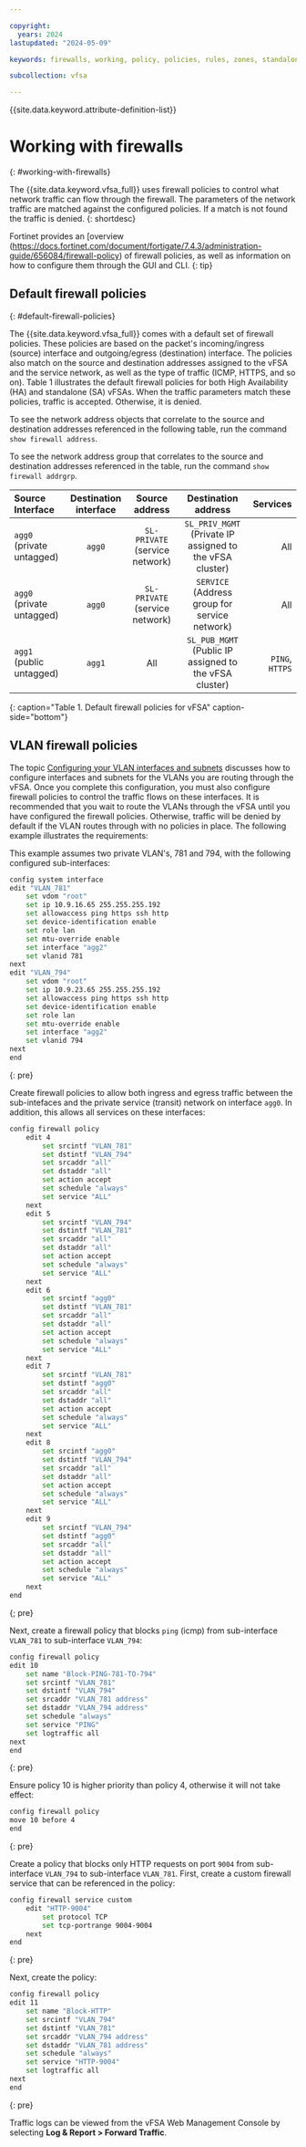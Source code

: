 ```yaml
---

copyright:
  years: 2024
lastupdated: "2024-05-09"

keywords: firewalls, working, policy, policies, rules, zones, standalone, ha

subcollection: vfsa

---
```


{{site.data.keyword.attribute-definition-list}}

# Working with firewalls
{: #working-with-firewalls}

The {{site.data.keyword.vfsa_full}} uses firewall policies to control what network traffic can flow through the firewall. The parameters of the network traffic are matched against the configured policies. If a match is not found the traffic is denied.
{: shortdesc}

Fortinet provides an [overview (https://docs.fortinet.com/document/fortigate/7.4.3/administration-guide/656084/firewall-policy) of firewall policies, as well as information on how to configure them through the GUI and CLI.
{: tip}

## Default firewall policies
{: #default-firewall-policies}

The {{site.data.keyword.vfsa_full}} comes with a default set of firewall policies. These policies are based on the packet's incoming/ingress (source) interface and outgoing/egress (destination) interface. The policies also match on the source and destination addresses assigned to the vFSA and the service network, as well as the type of traffic (ICMP, HTTPS, and so on). Table 1 illustrates the default firewall policies for both High Availability (HA) and standalone (SA) vFSAs. When the traffic parameters match these policies, traffic is accepted. Otherwise, it is denied.

To see the network address objects that correlate to the source and destination addresses referenced in the following table, run the command `show firewall address`.

To see the network address group that correlates to the source and destination addresses referenced in the table, run the command `show firewall addrgrp`.

| Source Interface|Destination interface|Source address|Destination address|Services|
| :---|:----:|:----:|:---:|---:| 
|`agg0` (private untagged)|`agg0`|`SL-PRIVATE` (service network)|`SL_PRIV_MGMT` (Private IP assigned to the vFSA cluster)|All|
|`agg0` (private untagged)|`agg0`|`SL-PRIVATE` (service network)|`SERVICE` (Address group for service network)|All|
|`agg1` (public untagged)|`agg1`|All| `SL_PUB_MGMT` (Public IP assigned to the vFSA cluster)|`PING`, `HTTPS`|
{: caption="Table 1. Default firewall policies for vFSA" caption-side="bottom"}

## VLAN firewall policies

The topic [Configuring your VLAN interfaces and subnets](/docs/vfsa?topic=vfsa-configure-vlan-subnets) discusses how to configure interfaces and subnets for the VLANs you are routing through the vFSA. Once you complete this configuration, you must also configure firewall policies to control the traffic flows on these interfaces. It is recommended that you wait to route the VLANs through the vFSA until you have configured the firewall policies. Otherwise, traffic will be denied by default if the VLAN routes through with no policies in place. The following example illustrates the requirements:

This example assumes two private VLAN's, 781 and 794, with the following configured sub-interfaces:

```sh
config system interface
edit "VLAN_781"
    set vdom "root"
    set ip 10.9.16.65 255.255.255.192
    set allowaccess ping https ssh http
    set device-identification enable
    set role lan
    set mtu-override enable
    set interface "agg2"
    set vlanid 781
next 
edit "VLAN_794"
    set vdom "root"
    set ip 10.9.23.65 255.255.255.192
    set allowaccess ping https ssh http
    set device-identification enable
    set role lan
    set mtu-override enable
    set interface "agg2"
    set vlanid 794
next
end
```
{: pre}

Create firewall policies to allow both ingress and egress traffic between the sub-intefaces and the private service (transit) network on interface `agg0`. In addition, this allows all services on these interfaces:

```sh
config firewall policy
    edit 4
        set srcintf "VLAN_781"
        set dstintf "VLAN_794"
        set srcaddr "all"
        set dstaddr "all"
        set action accept
        set schedule "always"
        set service "ALL"
    next
    edit 5
        set srcintf "VLAN_794"
        set dstintf "VLAN_781"
        set srcaddr "all"
        set dstaddr "all"
        set action accept
        set schedule "always"
        set service "ALL"
    next
    edit 6
        set srcintf "agg0"
        set dstintf "VLAN_781"
        set srcaddr "all"
        set dstaddr "all"
        set action accept
        set schedule "always"
        set service "ALL"
    next
    edit 7
        set srcintf "VLAN_781"
        set dstintf "agg0"
        set srcaddr "all"
        set dstaddr "all"
        set action accept
        set schedule "always"
        set service "ALL"
    next
    edit 8
        set srcintf "agg0"
        set dstintf "VLAN_794"
        set srcaddr "all"
        set dstaddr "all"
        set action accept
        set schedule "always"
        set service "ALL"
    next
    edit 9
        set srcintf "VLAN_794"
        set dstintf "agg0"
        set srcaddr "all"
        set dstaddr "all"
        set action accept
        set schedule "always"
        set service "ALL"
    next
end
```
{; pre}

Next, create a firewall policy that blocks `ping` (icmp) from sub-interface `VLAN_781` to sub-interface `VLAN_794`:

```sh
config firewall policy
edit 10
    set name "Block-PING-781-TO-794"
    set srcintf "VLAN_781"
    set dstintf "VLAN_794"
    set srcaddr "VLAN_781 address"
    set dstaddr "VLAN_794 address"
    set schedule "always"
    set service "PING"
    set logtraffic all
next
end
```
{: pre}

Ensure policy 10 is higher priority than policy 4, otherwise it will not take effect:

```sh
config firewall policy
move 10 before 4
end
```
{: pre}

Create a policy that blocks only HTTP requests on port `9004` from sub-interface `VLAN_794` to sub-interface `VLAN_781`. First, create a custom firewall service that can be referenced in the policy:

```sh
config firewall service custom
    edit "HTTP-9004"
        set protocol TCP
        set tcp-portrange 9004-9004
    next
end
```
{: pre}

Next, create the policy:

```sh
config firewall policy
edit 11
    set name "Block-HTTP"
    set srcintf "VLAN_794"
    set dstintf "VLAN_781"
    set srcaddr "VLAN_794 address"
    set dstaddr "VLAN_781 address"
    set schedule "always"
    set service "HTTP-9004"
    set logtraffic all
next
end
```
{: pre}

Traffic logs can be viewed from the vFSA Web Management Console by selecting **Log & Report > Forward Traffic**.
